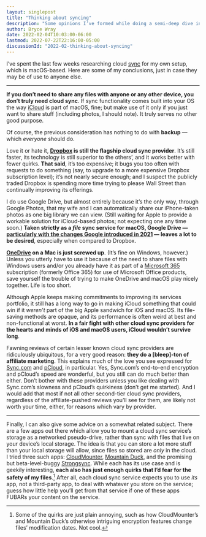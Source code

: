 ```yaml
---
layout: singlepost
title: "Thinking about syncing"
description: "Some opinions I’ve formed while doing a semi-deep dive into cloud sync on macOS."
author: Bryce Wray
date: 2022-02-04T10:03:00-06:00
lastmod: 2022-07-22T22:16:00-05:00
discussionId: "2022-02-thinking-about-syncing"
---
```


I’ve spent the last few weeks researching cloud [sync](https://en.wikipedia.org/wiki/File_synchronization) for my own setup, which is macOS-based. Here are some of my conclusions, just in case they may be of use to anyone else.

---

**If you don’t need to share any files with anyone or any other device, you don’t truly need cloud sync**. If sync functionality comes built into your OS the way [iCloud](https://www.apple.com/icloud/) is part of macOS, fine; but make use of it only if you just want to share stuff (including photos, I should note). It truly serves no other good purpose.

Of course, the previous consideration has nothing to do with **backup** — which *everyone* should do.

Love it or hate it, **[Dropbox](https://dropbox.com) is still the flagship cloud sync provider**. It’s still faster, its technology is still superior to the others’, and it works better with fewer quirks. **That said**, it’s too expensive; it bugs you too often with requests to do something (say, to upgrade to a more expensive Dropbox subscription level); it’s not nearly secure enough; and I suspect the publicly traded Dropbox is spending more time trying to please Wall Street than continually improving its offerings.

I do use Google Drive, but almost entirely because it’s the only way, through Google Photos, that my wife and I can automatically share our iPhone-taken photos as one big library we can view. (Still waiting for Apple to provide a workable solution for iCloud-based photos; not expecting one any time soon.) **Taken strictly as a *file* sync service for macOS, Google Drive — [particularly with the changes Google introduced in 2021](https://gizmodo.com/everything-you-need-to-know-about-google-drives-big-cha-1847421108) — leaves a lot to be desired**, especially when compared to Dropbox.

**[OneDrive](https://www.microsoft.com/en-us/microsoft-365/onedrive/online-cloud-storage) on a Mac is just screwed up**. (It’s fine on Windows, however.) Unless you utterly have to use it because of the need to share files with Windows users and/or you already have it as part of a [Microsoft 365](https://www.microsoft.com/en-us/microsoft-365) subscription (formerly Office 365) for use of Microsoft Office products, save yourself the trouble of trying to make OneDrive and macOS play nicely together. Life is too short.

Although Apple keeps making commitments to improving its services portfolio, it still has a long way to go in making iCloud something that could win if it *weren’t* part of the big Apple sandwich for iOS and macOS. Its file-saving methods are opaque, and its performance is often weird at best and non-functional at worst. **In a fair fight with other cloud sync providers for the hearts and minds of iOS and macOS users, iCloud wouldn’t survive long**.

Fawning reviews of certain lesser known cloud sync providers are ridiculously ubiquitous, for a very good reason: **they do a [bleep]-ton of affiliate marketing**. This explains much of the love you see expressed for [Sync.com](https://sync.com) and [pCloud](https://pcloud.com), in particular. Yes, Sync.com’s end-to-end encryption and pCloud’s speed are wonderful, but you still can do much better than either. Don’t bother with these providers unless you like dealing with Sync.com’s slowness and pCloud’s quirkiness (don’t get me started). And I would add that most if not all other second-tier cloud sync providers, regardless of the affiliate-pushed reviews you’ll see for them, are likely not worth your time, either, for reasons which vary by provider.

---

Finally, I can also give some advice on a somewhat related subject. There are a few apps out there which allow you to mount a cloud sync service’s storage as a networked pseudo-drive, rather than sync with files that live on your device’s local storage. The idea is that you can store a lot more stuff than your local storage will allow, since files so stored are *only* in the cloud. I tried three such apps: [CloudMounter](https://cloudmounter.net), [Mountain Duck](https://mountainduck.io), and the promising but beta-level-buggy [Strongsync](https://expandrive.com/strongsync/). While each has its use case and is geekily interesting, **each also has just enough quirks that I’d fear for the safety of my files**.[^1] After all, each cloud sync service expects you to use *its* app, not a third-party app, to deal with whatever you store on the service; guess how little help you’ll get from that service if one of these apps FUBARs your content on the service.

[^1]:	Some of the quirks are just plain annoying, such as how CloudMounter’s and Mountain Duck’s otherwise intriguing encryption features change files’ modification dates. Not cool.
